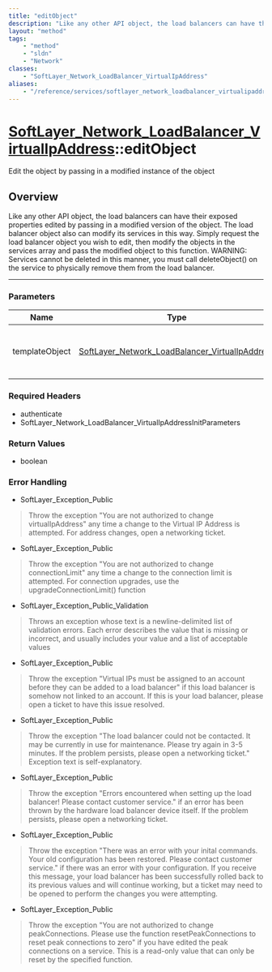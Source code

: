 ```yaml
---
title: "editObject"
description: "Like any other API object, the load balancers can have their exposed properties edited by passing in a modified version... "
layout: "method"
tags:
    - "method"
    - "sldn"
    - "Network"
classes:
    - "SoftLayer_Network_LoadBalancer_VirtualIpAddress"
aliases:
    - "/reference/services/softlayer_network_loadbalancer_virtualipaddress/editObject"
---
```

# [SoftLayer_Network_LoadBalancer_VirtualIpAddress](/reference/services/SoftLayer_Network_LoadBalancer_VirtualIpAddress)::editObject

Edit the object by passing in a modified instance of the object


## Overview 
Like any other API object, the load balancers can have their exposed properties edited by passing in a modified version of the object.  The load balancer object also can modify its services in this way.  Simply request the load balancer object you wish to edit, then modify the objects in the services array and pass the modified object to this function.  WARNING:  Services cannot be deleted in this manner, you must call deleteObject() on the service to physically remove them from the load balancer. 

-----

### Parameters 
|Name | Type | Description |
| --- | --- | --- |
|templateObject| <a href='/reference/datatypes/SoftLayer_Network_LoadBalancer_VirtualIpAddress'>SoftLayer_Network_LoadBalancer_VirtualIpAddress </a>| A skeleton SoftLayer_Network_LoadBalancer_VirtualIpAddress object with only the properties defined that you wish to change. Unchanged properties are left alone.|


### Required Headers
* authenticate
* SoftLayer_Network_LoadBalancer_VirtualIpAddressInitParameters


### Return Values
* boolean



### Error Handling

* SoftLayer_Exception_Public 

> Throw the exception "You are not authorized to change virtualIpAddress" any time a change to the Virtual IP Address is attempted.  For address changes, open a networking ticket. 

* SoftLayer_Exception_Public 

> Throw the exception "You are not authorized to change connectionLimit" any time a change to the connection limit is attempted.  For connection upgrades, use the upgradeConnectionLimit() function 

* SoftLayer_Exception_Public_Validation 

> Throws an exception whose text is a newline-delimited list of validation errors.  Each error describes the value that is missing or incorrect, and usually includes your value and a list of acceptable values 

* SoftLayer_Exception_Public 

> Throw the exception "Virtual IPs must be assigned to an account before they can be added to a load balancer" if this load balancer is somehow not linked to an account.  If this is your load balancer, please open a ticket to have this issue resolved. 

* SoftLayer_Exception_Public 

> Throw the exception "The load balancer could not be contacted.  It may be currently in use for maintenance.  Please try again in 3-5 minutes.  If the problem persists, please open a networking ticket."  Exception text is self-explanatory. 

* SoftLayer_Exception_Public 

> Throw the exception "Errors encountered when setting up the load balancer!  Please contact customer service."  if an error has been thrown by the hardware load balancer device itself.  If the problem persists, please open a networking ticket. 

* SoftLayer_Exception_Public 

> Throw the exception "There was an error with your inital commands.  Your old configuration has been restored.  Please contact customer service." if there was an error with your configuration.  If you receive this message, your load balancer has been successfully rolled back to its previous values and will continue working, but a ticket may need to be opened to perform the changes you were attempting. 

* SoftLayer_Exception_Public 

> Throw the exception "You are not authorized to change peakConnections.  Please use the function resetPeakConnections to reset peak connections to zero" if you have edited the peak connections on a service.  This is a read-only value that can only be reset by the specified function. 



